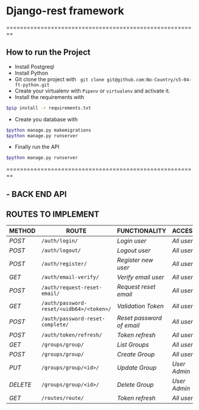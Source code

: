 # Django-rest framework
========================================================
## How to run the Project
- Install Postgreql
- Install Python
- Git clone the project with ``` git clone git@github.com:No-Country/s5-04-ft-python.git```
- Create your virtualenv with `Pipenv` or `virtualenv` and activate it.
- Install the requirements with 
```sh
$pip install -r requirements.txt
```
- Create you database with
```sh
$python manage.py makemigrations
$python manage.py runserver
```
- Finally run the API 
```sh
$python manage.py runserver
```
========================================================

##  - BACK END API


## ROUTES TO IMPLEMENT
| METHOD   | ROUTE                                        | FUNCTIONALITY             | ACCESS       |
|----------|----------------------------------------------|---------------------------|--------------|
| *POST*   | ```/auth/login/```                           | _Login user_              | _All users_  |
| *POST*   | ```/auth/logout/```                          | _Logout user_             | _All users_  |
| *POST*   | ```/auth/register/```                        | _Register new user_       | _All users_  |
| *GET*    | ```/auth/email-verify/```                    | _Verify email user_       | _All users_  |
| *POST*   | ```/auth/request-reset-email/```             | _Request reset email_     | _All users_  |
| *GET*    | ```/auth/password-reset/<uidb64>/<token>/``` | _Validation Token_        | _All users_  |
| *POST*   | ```/auth/password-reset-complete/```         | _Reset password of email_ | _All users_  |
| *POST*   | ```/auth/token/refresh/```                   | _Token refresh_           | _All users_  |
| *GET*    | ```/groups/group/```                         | _List Groups_             | _All users_  |
| *POST*   | ```/groups/group/```                         | _Create Group_            | _All users_  |
| *PUT*    | ```/groups/group/<id>/```                    | _Update Group_            | _User Admin_ |
| *DELETE* | ```/groups/group/<id>/```                    | _Delete Group_                 | _User Admin_ |
| *GET*    | ```/routes/route/```                         | _Token refresh_           | _All users_  |
